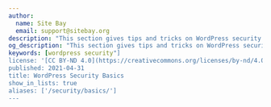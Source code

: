 ```yaml
---
author:
  name: Site Bay
  email: support@sitebay.org
description: "This section gives tips and tricks on WordPress security best practices that all site admins should use."
og_description: "This section gives tips and tricks on WordPress security best practices that all site admins should use."
keywords: [wordpress security"]
license: '[CC BY-ND 4.0](https://creativecommons.org/licenses/by-nd/4.0)'
published: 2021-04-31
title: WordPress Security Basics
show_in_lists: true
aliases: ['/security/basics/']
---
```


